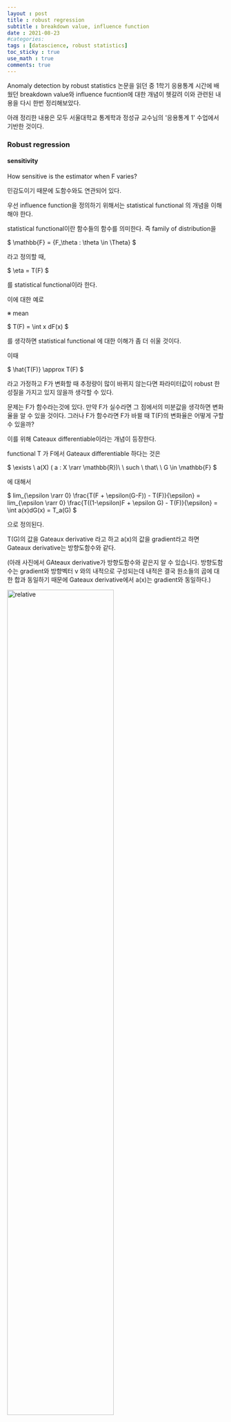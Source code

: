 ```yaml
---
layout : post
title : robust regression
subtitle : breakdown value, influence function
date : 2021-08-23
#categories:
tags : [datascience, robust statistics]
toc_sticky : true
use_math : true
comments: true
---
```


 Anomaly detection by robust statistics 논문을 읽던 중 1학기 응용통계 시간에 배웠던 breakdown value와 influence fucntion에 대한 개념이 헷갈려 이와 관련된 내용을 다시 한번 정리해보았다.

아래 정리한 내용은 모두 서울대학교 통계학과 정성규 교수님의 '응용통계 1' 수업에서 기반한 것이다.



### Robust regression



#### sensitivity

How sensitive is the estimator when F varies?



민감도이기 때문에 도함수와도 연관되어 있다.

우선 influence function을 정의하기 위해서는 statistical functional 의 개념을 이해해야 한다.

statistical functional이란 함수들의 함수를 의미한다. 즉 family of distribution을 

$
\mathbb{F} = \{F_\theta : \theta \in \Theta\}
$

라고 정의할 때,

$
\eta = T(F)
$

를 statistical functional이라 한다.



이에 대한 예로

※ mean

$
T(F) = \int x dF(x)
$

를 생각하면 statistical functional 에 대한 이해가 좀 더 쉬울 것이다.

이때

$
\hat{T(F)} \approx T(F)
$

라고 가정하고 F가 변화할 때 추정량이 많이 바뀌지 않는다면 파라미터값이 robust 한 성질을 가지고 있지 않을까 생각할 수 있다.

문제는 F가 함수라는것에 있다. 만약 F가 실수라면 그 점에서의 미분값을 생각하면 변화율을 알 수 있을 것이다. 그러나 F가 함수라면 F가 바뀔 때 T(F)의 변화율은 어떻게 구할 수 있을까?



이를 위해 Cateaux differentiable이라는 개념이 등장한다.

functional T 가 F에서 Gateaux differentiable 하다는 것은 

$
\exists \ a(X) ( a : X \rarr \mathbb{R})\ \ such \ that\ \ G \in \mathbb{F}
$

에 대해서

$
lim_{\epsilon \rarr 0} \frac{T(F + \epsilon(G-F)) - T(F)}{\epsilon} = lim_{\epsilon \rarr 0} \frac{T((1-\epsilon)F + \epsilon G) - T(F)}{\epsilon} = \int a(x)dG(x) = T_a(G)
$

으로 정의된다. 

T(G)의 값을 Gateaux derivative 라고 하고 a(x)의 값을 gradient라고 하면 Gateaux derivative는 방향도함수와 같다. 

(아래 사진에서 GAteaux derivative가 방향도함수와 같은지 알 수 있습니다. 방향도함수는 gradient와 방향벡터 v 와의 내적으로 구성되는데 내적은 결국 원소들의 곱에 대한 합과 동일하기 때문에 Gateaux derivative에서 a(x)는 gradient와 동일하다.)

<img src='{{"/assets/img/robust1.jpg"| relative_url}}'  width="70%" height="70%" title="1" alt='relative'>



이제 influential function을 정의하기 위해 필요한 마지막 notation들을 정의한다

$
\delta_x(u) = \begin{cases} 0\ \  if \ \ u<x \\ 1 \ \ if \ \ u>x\end{cases}
$

여기서 델타는 point mass


$
F_{x \cdot \epsilon} = (1 - \epsilon)F + \epsilon \delta_x
$

이를 'perturbed F at X with fraction epsilon'



###### influence function 정의

CDF F에 대해 functional T가 존재하고 이때 

$
IF(x ; T,F) = lim_{\epsilon \rightarrow 0} \frac {T(F_{x \cdot \epsilon}) - T(F)}{\epsilon}
$

을 influence function이라 정의한다. 

이때

1. fluence function은 T에 대한 measure이다

2. 만약 T가 Gateaux differentiable이면 




   $
   \exists \ \ a(x) \ \ s.t. \ \ IF(x;T,F) = \int a(u)d\delta_x(u) = a(x)
   $
   이므로 결국 influence function은 gradient a(x)와 동일.



3. gross error sensitivity


   $
   r^*(T,F) = sup_x |IF(x;T,F)|
   $

4. 만약 


   $
   r^*(T,F) < \infty
   $

가 성립하면 functional T는 F에 대해 B-robutst 하다고 말한다. 

5. 3에서 언급한 gross error sensitivity 를 고려할 때 population breakdown point를 다음과 같이 정의한다

   $
   \epsilon^* = inf\{\epsilon : b(\epsilon) = \infty\} \\ where \ \  b(\epsilon) =sup_x|T(F) - T(F_{x \cdot \epsilon})|
   $


#### resistency

How many gross outliers to make the estimator garbage? ( ※ gross outlier? 특정 값이 무한대로 매우 큰 값)



###### breakdown point 정의

파라미터 추정량 

$
T_n = T_n(x_1, x_2, ... , x_n)
$

에 대해 이 추정량에 대한 breakdown point를 

"the largest fraction of gross outliers before T_n becomes arbitarily large" 라고 정의한다. 

이 정의에 따르면 평균의 경우, 평균을 이루는 원소 중에서 단 하나의 값만이라도 매우 커진다면 통계량이 크게 변화하기 때문에 breakdown point = 0 이라고 할 수 있다. 상대적으로 median의 경우는 breakdown point 가 크고 breakdown point 가 클수록 resistance가 크다고 말할 수 있다.

<img src='{{"/assets/img/robust2.jpg"| relative_url}}'  width="70%" height="70%" title="1" alt='relative'>


수식으로 breakdown point를 정의해보자.

$
let \ \ R_m(T_n ; x_1,...x_n) = Max_{i_1},...,{i_m} \{Sup_{y_1},...,{y_m} |T_n(z_1,...,z_n)\}
\\
where \ \ Z_j = \begin{cases} x_j & if \ \ j \notin \{i_k\}_{k=1} ^ m \\ y_k & if \ \  j = i_k \ for \ some \ k=1,2,...,m \end{cases}
$


즉 x 중에서 임의로 m 개를 골라서 매우 큰 y로 바꾸었을 때의 값이 R_m 이 되는 것이다.



이 때 breakdown pointf를 입실론이라 하면

$
\epsilon_n^* = \frac{1}{n} Max\{m;R_m(T_n;x_1,...,x_n) < \infty\}
$
 




